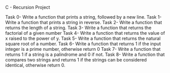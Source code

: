  C - Recursion Project

Task 0- Write a function that prints a string, followed by a new line.
Task 1- Write a function that prints a string in reverse.
Task 2- Write a function that returns the length of a string.
Task 3- Write a function that returns the factorial of a given number
Task 4- Write a function that returns the value of x raised to the power of y.
Task 5- Write a function that returns the natural square root of a number.
Task 6- Write a function that returns 1 if the input integer is a prime number, otherwise return 0
Task 7- Write a function that returns 1 if a string is a palindrome and 0 if not.
Task 8- Write a function that compares two strings and returns 1 if the strings can be considered identical, otherwise return 0.
